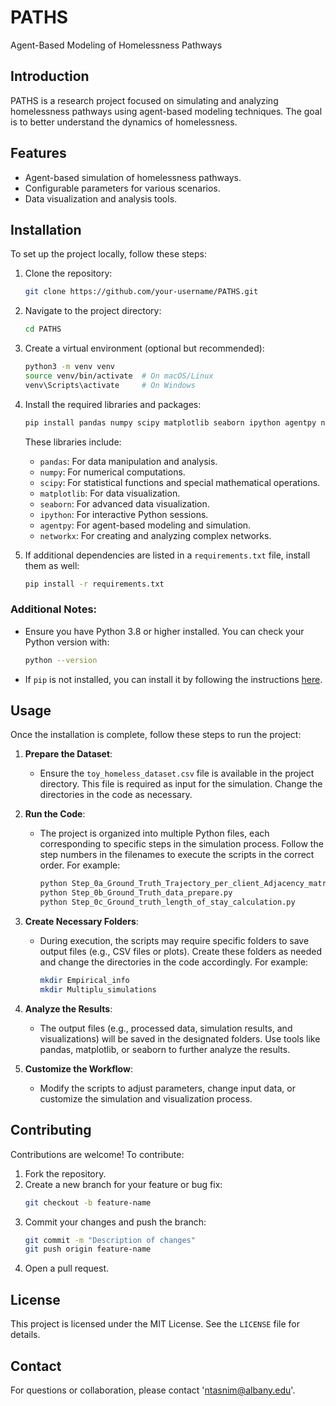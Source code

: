 # PATHS
Agent-Based Modeling of Homelessness Pathways

## Introduction
PATHS is a research project focused on simulating and analyzing homelessness pathways using agent-based modeling techniques. The goal is to better understand the dynamics of homelessness.

## Features
- Agent-based simulation of homelessness pathways.
- Configurable parameters for various scenarios.
- Data visualization and analysis tools.

## Installation
To set up the project locally, follow these steps:

1. Clone the repository:
   ```bash
   git clone https://github.com/your-username/PATHS.git
   ```
2. Navigate to the project directory:
   ```bash
   cd PATHS
   ```
3. Create a virtual environment (optional but recommended):
   ```bash
   python3 -m venv venv
   source venv/bin/activate  # On macOS/Linux
   venv\Scripts\activate     # On Windows
   ```
4. Install the required libraries and packages:
   ```bash
   pip install pandas numpy scipy matplotlib seaborn ipython agentpy networkx
   ```
   These libraries include:
   - `pandas`: For data manipulation and analysis.
   - `numpy`: For numerical computations.
   - `scipy`: For statistical functions and special mathematical operations.
   - `matplotlib`: For data visualization.
   - `seaborn`: For advanced data visualization.
   - `ipython`: For interactive Python sessions.
   - `agentpy`: For agent-based modeling and simulation.
   - `networkx`: For creating and analyzing complex networks.

5. If additional dependencies are listed in a `requirements.txt` file, install them as well:
   ```bash
   pip install -r requirements.txt
   ```

### Additional Notes:
- Ensure you have Python 3.8 or higher installed. You can check your Python version with:
   ```bash
   python --version
   ```
- If `pip` is not installed, you can install it by following the instructions [here](https://pip.pypa.io/en/stable/installation/).

## Usage
Once the installation is complete, follow these steps to run the project:

1. **Prepare the Dataset**:
   - Ensure the `toy_homeless_dataset.csv` file is available in the project directory. This file is required as input for the simulation. Change the directories in the code as necessary.

2. **Run the Code**:
   - The project is organized into multiple Python files, each corresponding to specific steps in the simulation process. Follow the step numbers in the filenames to execute the scripts in the correct order. For example:
     ```bash
     python Step_0a_Ground_Truth_Trajectory_per_client_Adjacency_matrix.py
     python Step_0b_Ground_Truth_data_prepare.py
     python Step_0c_Ground_truth_length_of_stay_calculation.py
     ```

3. **Create Necessary Folders**:
   - During execution, the scripts may require specific folders to save output files (e.g., CSV files or plots). Create these folders as needed and change the directories in the code accordingly. For example:
     ```bash
     mkdir Empirical_info
     mkdir Multiplu_simulations
     ```

4. **Analyze the Results**:
   - The output files (e.g., processed data, simulation results, and visualizations) will be saved in the designated folders. Use tools like pandas, matplotlib, or seaborn to further analyze the results.

5. **Customize the Workflow**:
   - Modify the scripts to adjust parameters, change input data, or customize the simulation and visualization process.

## Contributing
Contributions are welcome! To contribute:

1. Fork the repository.
2. Create a new branch for your feature or bug fix:
   ```bash
   git checkout -b feature-name
   ```
3. Commit your changes and push the branch:
   ```bash
   git commit -m "Description of changes"
   git push origin feature-name
   ```
4. Open a pull request.

## License
This project is licensed under the MIT License. See the `LICENSE` file for details.

## Contact
For questions or collaboration, please contact 'ntasnim@albany.edu'.
